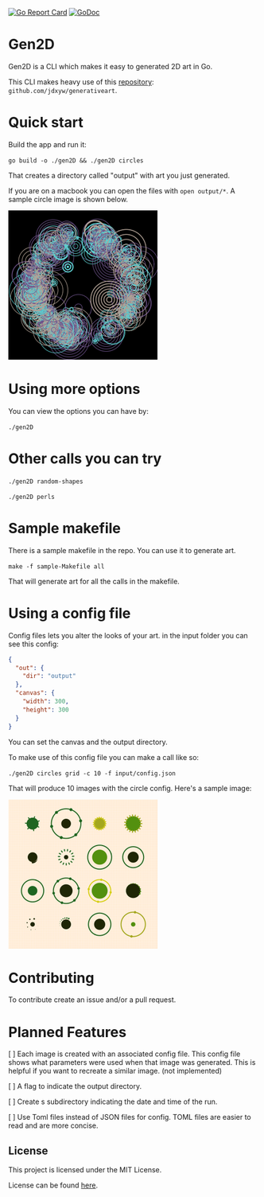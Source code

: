 [![Go Report Card](https://goreportcard.com/badge/github.com/rexposadas/gen2D)](https://goreportcard.com/report/github.com/rexposadas/gen2D)
[![GoDoc](https://godoc.org/github.com/rexposadas/gen2D?status.svg)](https://godoc.org/github.com/rexposadas/gen2D)

# Gen2D
Gen2D is a CLI which makes it easy to generated 2D art in Go.

This CLI makes heavy use of this [repository](https://github.com/jdxyw/generativeart): `github.com/jdxyw/generativeart`.

# Quick start

Build the app and run it:

`go build -o ./gen2D && ./gen2D circles`

That creates a directory called "output" with art you just generated. 

If you are on a macbook you can open the files with `open output/*`. A sample circle image is shown below.

![](images/samples-669a073e.png)


# Using more options 

You can view the options you can have by: 

`./gen2D`


# Other calls you can try 

`./gen2D random-shapes`

`./gen2D perls`


# Sample makefile

There is a sample makefile in the repo. You can use it to generate art.

`make -f sample-Makefile all`

That will generate art for all the calls in the makefile.

# Using a config file
Config files lets you alter the looks of your art. in the input folder you can see this config: 

```json
{
  "out": {
    "dir": "output"
  },
  "canvas": {
    "width": 300,
    "height": 300
  }
}
```

You can set the canvas and the output directory. 

To make use of this config file you can make a call like so: 

`./gen2D circles grid -c 10 -f input/config.json`

That will produce 10 images with the circle config. Here's a sample image: 

![](images/circle-300_x_300.png)


# Contributing

To contribute create an issue and/or a pull request.

# Planned Features

[ ] Each image is created with an associated config file. This config file shows what parameters were used when that image was generated. This is helpful if you want to recreate a similar image. (not implemented)

[ ] A flag to indicate the output directory.

[ ] Create s subdirectory indicating the date and time of the run.

[ ] Use Toml files instead of JSON files for config. TOML files are easier to read and are more concise. 


## License

This project is licensed under the MIT License.

License can be found [here](LICENSE).
